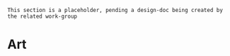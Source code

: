 ```admonish warning "Attention: Placeholder!"
This section is a placeholder, pending a design-doc being created by the related work-group
```

# Art
